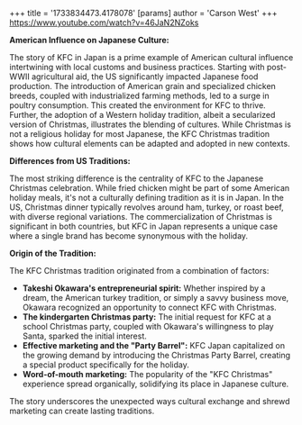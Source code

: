 +++
 title = '1733834473.4178078'
[params]
	author = 'Carson West'
+++
https://www.youtube.com/watch?v=46JaN2NZoks

**American Influence on Japanese Culture:**

The story of KFC in Japan is a prime example of American cultural influence intertwining with local customs and business practices.  Starting with post-WWII agricultural aid, the US significantly impacted Japanese food production.  The introduction of American grain and specialized chicken breeds, coupled with industrialized farming methods, led to a surge in poultry consumption. This created the environment for KFC to thrive. Further, the adoption of a Western holiday tradition, albeit a secularized version of Christmas, illustrates the blending of cultures.  While Christmas is not a religious holiday for most Japanese, the KFC Christmas tradition shows how cultural elements can be adapted and adopted in new contexts.

**Differences from US Traditions:**

The most striking difference is the centrality of KFC to the Japanese Christmas celebration. While fried chicken might be part of some American holiday meals, it's not a culturally defining tradition as it is in Japan. In the US, Christmas dinner typically revolves around ham, turkey, or roast beef, with diverse regional variations.  The commercialization of Christmas is significant in both countries, but KFC in Japan represents a unique case where a single brand has become synonymous with the holiday.

**Origin of the Tradition:**

The KFC Christmas tradition originated from a combination of factors:

* **Takeshi Okawara's entrepreneurial spirit:**  Whether inspired by a dream, the American turkey tradition, or simply a savvy business move, Okawara recognized an opportunity to connect KFC with Christmas.
* **The kindergarten Christmas party:**  The initial request for KFC at a school Christmas party, coupled with Okawara's willingness to play Santa, sparked the initial interest.
* **Effective marketing and the "Party Barrel":**  KFC Japan capitalized on the growing demand by introducing the Christmas Party Barrel, creating a special product specifically for the holiday.
* **Word-of-mouth marketing:** The popularity of the "KFC Christmas" experience spread organically, solidifying its place in Japanese culture.


The story underscores the unexpected ways cultural exchange and shrewd marketing can create lasting traditions.
